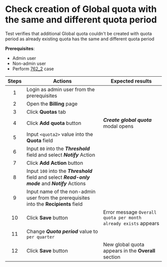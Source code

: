 # Check creation of Global quota with the same and different quota period

Test verifies that additional Global quota couldn't be created with quota period as already existing quota has the same and different quota period

**Prerequisites**:
- Admin user
- Non-admin user
- Perform [762_2](762_2.md) case

| Steps | Actions | Expected results |
| :---: | --- | --- |
| 1 | Login as admin user from the prerequisites | |
| 2 | Open the **Billing** page | |
| 3 | Click **Quotas** tab | |
| 4 | Click **Add quota** button | ***Create global quota*** modal opens |
| 5 | Input `<quota2>` value into the **Quota** field | |
| 6 | Input `80` into the ***Threshold*** field and select ***Notify*** Action | |
| 7 | Click **Add Action** button | |
| 8 | Input `100` into the ***Threshold*** field and select ***Read-only mode*** and ***Notify*** Actions | |
| 9 | Input name of the non-admin user from the prerequisites into the **Recipients** field |
| 10 | Click **Save** button | Error message `Overall quota per month already exists` appears |
| 11 | Change ***Quota period*** value to `per quarter` | |
| 12 | Click **Save** button | New global quota appears in the **Overall** section |

